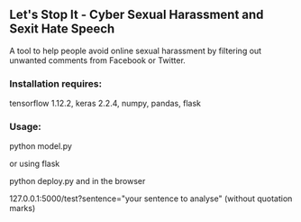 
## Let's Stop It - Cyber Sexual Harassment and Sexit Hate Speech

A tool to help people avoid online sexual harassment by filtering out unwanted comments from Facebook or Twitter.

### Installation requires:
tensorflow 1.12.2,
keras 2.2.4, 
numpy,
pandas,
flask

### Usage:
python model.py

or using flask

python deploy.py and in the browser

127.0.0.1:5000/test?sentence="your sentence to analyse" (without quotation marks)


